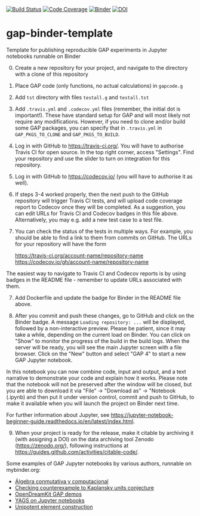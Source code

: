 [![Build Status](https://travis-ci.org/rse-standrewscs/gap-binder-template.svg?branch=master)](https://travis-ci.org/rse-standrewscs/gap-binder-template)
[![Code Coverage](https://codecov.io/github/rse-standrewscs/gap-binder-template/coverage.svg?branch=master&token=)](https://codecov.io/gh/rse-standrewscs/gap-binder-template)
[![Binder](https://mybinder.org/badge.svg)](https://mybinder.org/v2/gh/rse-standrewscs/gap-binder-template/master)
[![DOI](https://zenodo.org/badge/DOI/10.5281/zenodo.3662155.svg)](https://doi.org/10.5281/zenodo.3662155)


# gap-binder-template
Template for publishing reproducible GAP experiments in Jupyter notebooks runnable on Binder

0. Create a new repository for your project, and navigate to the directory with a clone of this repository

1. Place GAP code (only functions, no actual calculations) in `gapcode.g`

2. Add `tst` directory with files `testall.g` and `testall.tst`

3. Add `.travis.yml` and `.codecov.yml` files (remember, the initial dot is important!). 
These have standard setup for GAP and will most likely not require any modifications. 
However, if you need to clone and/or build some GAP packages, you can specify that in 
`.travis.yml` in `GAP_PKGS_TO_CLONE` and `GAP_PKGS_TO_BUILD`.

3. Log in with GitHub to https://travis-ci.org/. You will have to authorise
Travis CI for open source. In the top right corner, access "Settings". Find
your repository and use the slider to turn on integration for this repository. 

4. Log in with GitHub to https://codecov.io/ (you will have to authorise it
as well).

5. If steps 3-4 worked properly, then the next push to the GitHub repository
will trigger Travis CI tests, and will upload code coverage report to Codecov
once they will be completed. As a suggestion, you can edit URLs for Travis CI
and Codecov badges in this file above. Alternatively, you may e.g. add a new
test case to a test file.

6. You can check the status of the tests in multiple ways. For example, you
should be able to find a link to them from commits on GitHub. The URLs for
your repository will have the form 

    https://travis-ci.org/account-name/repository-name
    https://codecov.io/gh/account-name/repository-name
  
The easiest way to navigate to Travis CI and Codecov reports is by using 
badges in the README file - remember to update URLs associated with them.

7. Add Dockerfile and update the badge for Binder in the README file above.

8. After you commit and push these changes, go to GitHub and click on the
Binder badge. A message `Loading repository: ...` will be displayed, followed 
by a non-interactive preview. Please be patient, since it may take a while, 
depending on the current load on Binder. You can click on "Show" to monitor 
the progress of the build in the build logs. When the server will be ready, 
you will see the main Jupyter screen with a file browser. Click on the "New"
button and select "GAP 4" to start a new GAP Jupyter notebook.

In this notebook you can now combine code, input and output, and a text
narrative to demonstrate your code and explain how it works. Please note 
that the notebook will not be preserved after the window will be closed, but 
you are able to download it via "File" -> "Download as" -> "Notebook (.ipynb)
and then put it under version control, commit and push to GitHub, to make it
available when you will launch the project on Binder next time.

For further information about Jupyter, see
https://jupyter-notebook-beginner-guide.readthedocs.io/en/latest/index.html.

9. When your project is ready for the release, make it citable by archiving it
(with assigning a DOI) on the data archiving tool Zenodo (https://zenodo.org/), 
following instructions at https://guides.github.com/activities/citable-code/.

Some examples of GAP Jupyter notebooks by various authors, runnable on mybinder.org:
- [Álgebra conmutativa y computacional](https://github.com/pedritomelenas/Algebra-conmutativa-y-computacional)
- [Checking counterexample to Kaplansky units conjecture](https://github.com/alex-konovalov/Kaplansky-units-counterexample)
- [OpenDreamKit GAP demos](https://github.com/OpenDreamKit/gap-demos)
- [YAGS on Jupyter notebooks](https://github.com/iarobles/demo-yags)
- [Unipotent element construction](https://github.com/sukru-yalcinkaya/unipoly)
